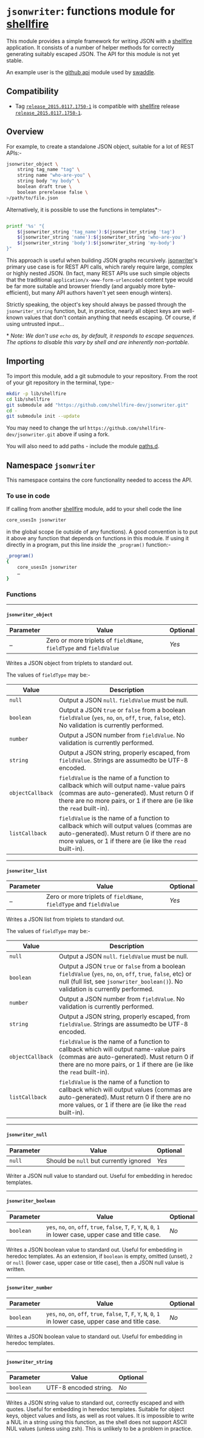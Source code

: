 # `jsonwriter`: functions module for [shellfire]

This module provides a simple framework for writing JSON with a [shellfire] application. It consists of a number of helper methods for correctly generating suitably escaped JSON. The API for this module is not yet stable.

An example user is the [github api] module used by [swaddle].

## Compatibility

* Tag [`release_2015.0117.1750-1`](https://github.com/shellfire-dev/version/releases/tag/release_2015.0117.1750-1) is compatible with [shellfire] release [`release_2015.0117.1750-1`](https://github.com/shellfire-dev/shellfire/releases/tag/release_2015.0117.1750-1).

## Overview

For example, to create a standalone JSON object, suitable for a lot of REST APIs:-

```bash
jsonwriter_object \
	string tag_name "tag" \
	string name "who-are-you" \
	string body "my body" \
	boolean draft true \
	boolean prerelease false \
>/path/to/file.json
```

Alternatively, it is possible to use the functions in templates\*:-
```bash

printf '%s' "{
	$(jsonwriter_string 'tag_name'):$(jsonwriter_string 'tag')
	$(jsonwriter_string 'name'):$(jsonwriter_string 'who-are-you')
	$(jsonwriter_string 'body'):$(jsonwriter_string 'my-body')
}"
```
This approach is useful when building JSON graphs recursively. [jsonwriter]'s primary use case is for REST API calls, which rarely require large, complex or highly nested JSON. (In fact, many REST APIs use such simple objects that the traditional `application/x-www-form-urlencoded` content type would be far more suitable and browser friendly (and arguably more byte-efficient), but many API authors haven't yet seen enough winters).

Strictly speaking, the object's key should always be passed through the `jsonwriter_string` function, but, in practice, nearly all object keys are well-known values that don't contain anything that needs escaping. Of course, if using untrusted input…

\* _Note: We don't use `echo` as, by default, it responds to escape sequences. The options to disable this vary by shell and are inherently non-portable._

## Importing

To import this module, add a git submodule to your repository. From the root of your git repository in the terminal, type:-
```bash
mkdir -p lib/shellfire
cd lib/shellfire
git submodule add "https://github.com/shellfire-dev/jsonwriter.git"
cd -
git submodule init --update
```

You may need to change the url `https://github.com/shellfire-dev/jsonwriter.git` above if using a fork.

You will also need to add paths - include the module [paths.d].


## Namespace `jsonwriter`

This namespace contains the core functionality needed to access the API.

### To use in code

If calling from another [shellfire] module, add to your shell code the line
```bash
core_usesIn jsonwriter
```
in the global scope (ie outside of any functions). A good convention is to put it above any function that depends on functions in this module. If using it directly in a program, put this line _inside_ the `_program()` function:-

```bash
_program()
{
	core_usesIn jsonwriter
	…
}
```

### Functions

***
#### `jsonwriter_object`

|Parameter|Value|Optional|
|---------|-----|--------|
|`…`|Zero or more triplets of `fieldName`, `fieldType` and `fieldValue`|_Yes_|

Writes a JSON object from triplets to standard out.

The values of `fieldType` may be:-

|Value|Description|
|-----|-----------|
|`null`|Output a JSON `null`. `fieldValue` must be null.|
|`boolean`|Output a JSON `true` or `false` from a boolean `fieldValue` (`yes`, `no`, `on`, `off`, `true`, `false`, etc). No validation is currently performed.|
|`number`|Output a JSON number from `fieldValue`. No validation is currently performed.|
|`string`|Output a JSON string, properly escaped, from `fieldValue`. Strings are assumedto be UTF-8 encoded.|
|`objectCallback`|`fieldValue` is the name of a function to callback which will output name-value pairs (commas are auto-generated). Must return 0 if there are no more pairs, or 1 if there are (ie like the `read` built-in).|
|`listCallback`|`fieldValue` is the name of a function to callback which will output values (commas are auto-generated). Must return 0 if there are no more values, or 1 if there are (ie like the `read` built-in).|

***
#### `jsonwriter_list`

|Parameter|Value|Optional|
|---------|-----|--------|
|`…`|Zero or more triplets of `fieldName`, `fieldType` and `fieldValue`|_Yes_|

Writes a JSON list from triplets to standard out.

The values of `fieldType` may be:-

|Value|Description|
|-----|-----------|
|`null`|Output a JSON `null`. `fieldValue` must be null.|
|`boolean`|Output a JSON `true` or `false` from a boolean `fieldValue` (`yes`, `no`, `on`, `off`, `true`, `false`, etc) or null (full list, see `jsonwriter_boolean()`). No validation is currently performed.|
|`number`|Output a JSON number from `fieldValue`. No validation is currently performed.|
|`string`|Output a JSON string, properly escaped, from `fieldValue`. Strings are assumedto be UTF-8 encoded.|
|`objectCallback`|`fieldValue` is the name of a function to callback which will output name-value pairs (commas are auto-generated). Must return 0 if there are no more pairs, or 1 if there are (ie like the `read` built-in).|
|`listCallback`|`fieldValue` is the name of a function to callback which will output values (commas are auto-generated). Must return 0 if there are no more values, or 1 if there are (ie like the `read` built-in).|

***
#### `jsonwriter_null`

|Parameter|Value|Optional|
|---------|-----|--------|
|`null`|Should be `null` but currently ignored|_Yes_|

Writer a JSON null value to standard out. Useful for embedding in heredoc templates.

***
#### `jsonwriter_boolean`

|Parameter|Value|Optional|
|---------|-----|--------|
|`boolean`|`yes`, `no`, `on`, `off`, `true`, `false`, `T`, `F`, `Y`, `N`, `0`, `1` in lower case, upper case and title case.|_No_|

Writes a JSON boolean value to standard out. Useful for embedding in heredoc templates. As an extension, if `boolean` is empty, omitted (unset), `2` or `null` (lower case, upper case or title case), then a JSON null value is written.

***
#### `jsonwriter_number`

|Parameter|Value|Optional|
|---------|-----|--------|
|`boolean`|`yes`, `no`, `on`, `off`, `true`, `false`, `T`, `F`, `Y`, `N`, `0`, `1` in lower case, upper case and title case.|_No_|

Writes a JSON boolean value to standard out. Useful for embedding in heredoc templates.

***
#### `jsonwriter_string`

|Parameter|Value|Optional|
|---------|-----|--------|
|`boolean`|UTF-8 encoded string.|_No_|

Writes a JSON string value to standard out, correctly escaped and with quotes. Useful for embedding in heredoc templates. Suitable for object keys, object values and lists, as well as root values. It is impossible to write a NUL in a string using this function, as the shell does not support ASCII NUL values (unless using zsh). This is unlikely to be a problem in practice.

[swaddle]: https://github.com/raphaelcohn/swaddle "Swaddle homepage"
[shellfire]: https://github.com/shellfire-dev "shellfire homepage"
[core]: https://github.com/shellfire-dev/core "shellfire core module homepage"
[paths.d]: https://github.com/shellfire-dev/paths.d "paths.d shellfire module homepage"
[github api]: https://github.com/shellfire-dev/github "github shellfire module homepage"
[jsonwriter]: https://github.com/shellfire-dev/jsonwriter "jsonwriter shellfire module homepage"
[jsonreader]: https://github.com/shellfire-dev/jsonreader "jsonreader shellfire module homepage"
[urlencode]: https://github.com/shellfire-dev/urlencode "urlencode shellfire module homepage"
[unicode]: https://github.com/shellfire-dev/unicode "unicode shellfire module homepage"
[version]: https://github.com/shellfire-dev/version "version shellfire module homepage"

